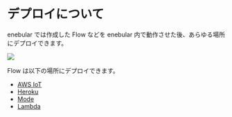 # デプロイについて

enebular では作成した Flow などを enebular 内で動作させた後、あらゆる場所にデプロイできます。

![](http://enebular-docs.netlify.com/ja/_asset/images/enebular-developers-main.svg)

Flow は以下の場所にデプロイできます。

* [AWS IoT](./DeployFlow/AWSIoT/index.md)
* [Heroku](./DeployFlow/Heroku/index.md)
* [Mode](./DeployFlow/Mode/index.md)
* [Lambda](./DeployFlow/Lambda/index.md)